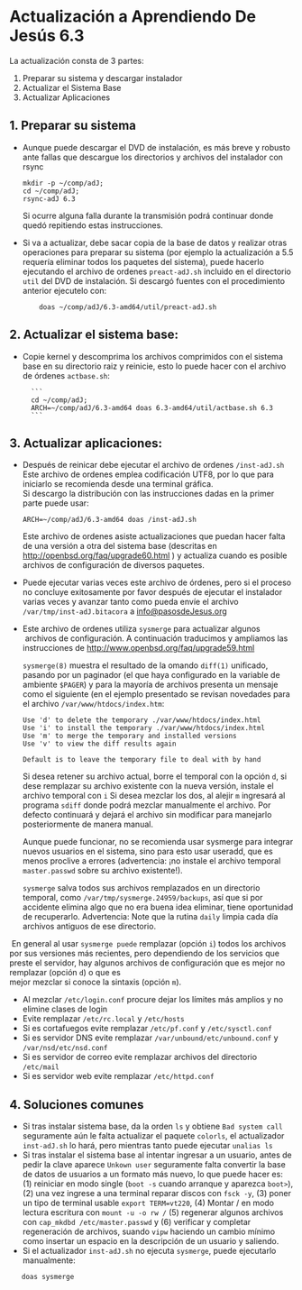 # Actualización a Aprendiendo De Jesús 6.3

La actualización consta de 3 partes:

1. Preparar su sistema y descargar instalador
2. Actualizar el Sistema Base
3. Actualizar Aplicaciones


## 1. Preparar su sistema

* Aunque puede descargar el DVD de instalación, es más breve y robusto ante 
  fallas que descargue los directorios y archivos del instalador con rsync
	```
	mkdir -p ~/comp/adJ;
	cd ~/comp/adJ;
	rsync-adJ 6.3
	```

  Si ocurre alguna falla durante la transmisión podrá continuar donde
  quedó repitiendo estas instrucciones.
* Si va a actualizar, debe sacar copia de la base de datos y realizar
  otras operaciones para preparar su sistema (por ejemplo la actualización
  a 5.5 requería eliminar todos los paquetes del sistema), 
  puede hacerlo ejecutando el archivo de ordenes ```preact-adJ.sh```
  incluido en el directorio ```util``` del DVD de instalación.
  Si descargó fuentes con el procedimiento anterior ejecutelo con:

	```
       	doas ~/comp/adJ/6.3-amd64/util/preact-adJ.sh
	```

## 2. Actualizar el sistema base:

* Copie kernel y descomprima los archivos comprimidos con el sistema base en 
  su directorio raiz y reinicie, esto lo puede hacer con el 
  archivo de órdenes ```actbase.sh```:

		```
		cd ~/comp/adJ; 
		ARCH=~/comp/adJ/6.3-amd64 doas 6.3-amd64/util/actbase.sh 6.3
		```

## 3. Actualizar aplicaciones:

* Después de reinicar debe ejecutar  el archivo de ordenes ```/inst-adJ.sh```
  Este archivo de ordenes emplea codificación UTF8, por lo que para 
  iniciarlo se recomienda desde una terminal gráfica.  
  Si descargo la distribución con las instrucciones dadas en la primer parte
  puede usar:

	```
	ARCH=~/comp/adJ/6.3-amd64 doas /inst-adJ.sh
	```
	

  Este archivo de ordenes asiste actualizaciones que puedan hacer 
  falta de una versión a otra del sistema base (descritas en
  http://openbsd.org/faq/upgrade60.html ) y actualiza cuando es posible
  archivos de configuración de diversos paquetes.
* Puede ejecutar varias veces este archivo de órdenes, pero si el 
  proceso no concluye exitosamente por favor después de ejecutar
  el instalador varias veces y avanzar tanto como pueda envíe el archivo
  ```/var/tmp/inst-adJ.bitacora``` a info@pasosdeJesus.org
* Este archivo de ordenes utiliza ```sysmerge``` para actualizar algunos 
  archivos de configuración. A continuación traducimos y ampliamos las
  instrucciones de <http://www.openbsd.org/faq/upgrade59.html>

  ```sysmerge(8)``` muestra el resultado de la omando ```diff(1)``` 
  unificado, pasando por un paginador (el que haya configurado en la 
  variable de ambiente ```$PAGER```) y para la mayoría de archivos 
  presenta un mensaje como el siguiente (en el ejemplo presentado se 
  revisan novedades para el archivo `/var/www/htdocs/index.htm`:

      Use 'd' to delete the temporary ./var/www/htdocs/index.html
      Use 'i' to install the temporary ./var/www/htdocs/index.html
      Use 'm' to merge the temporary and installed versions
      Use 'v' to view the diff results again
        
      Default is to leave the temporary file to deal with by hand

  Si desea retener su archivo actual, borre el temporal con la opción 
  `d`, si dese remplazar su archivo existente con la nueva versión, 
  instale el archivo temporal con ```i``` Si desea mezclar los dos, 
  al alejir ```m``` ingresará al programa ```sdiff``` donde podrá 
  mezclar manualmente el archivo.  Por defecto continuará y dejará el 
  archivo sin modificar para manejarlo posteriormente de manera manual.
        
  Aunque puede funcionar, no se recomienda usar sysmerge para integrar
  nuevos usuarios en el sistema, sino para esto usar useradd, que es 
  menos proclive a errores (advertencia: ¡no instale el archivo temporal 
  ```master.passwd``` sobre su archivo existente!).
        
  ```sysmerge``` salva todos sus archivos remplazados en un directorio 
  temporal, como ```/var/tmp/sysmerge.24959/backups```, así que si por 
  accidente elimina algo que no era buena idea eliminar, tiene 
  oportunidad de recuperarlo.  Advertencia: Note que la rutina 
  ```daily``` limpia cada día archivos antiguos de ese directorio.
        
  En general al usar `sysmerge puede` remplazar (opción `i`) todos los 
  archivos por sus versiones más recientes, pero dependiendo de los 
  servicios que preste el servidor, hay algunos archivos de 
  configuración que es mejor no remplazar (opción `d`) o que es      
  mejor mezclar si conoce la sintaxis (opción ```m```).

  * Al mezclar `/etc/login.conf` procure dejar los límites más amplios y
    no elimine clases de login
  * Evite remplazar ```/etc/rc.local``` y ```/etc/hosts```
  * Si es cortafuegos evite remplazar ```/etc/pf.conf``` 
    y ```/etc/sysctl.conf```
  * Si es servidor DNS evite remplazar ```/var/unbound/etc/unbound.conf``` 
    y ```/var/nsd/etc/nsd.conf``` 
  * Si es servidor de correo evite remplazar archivos del 
    directorio ```/etc/mail``` 
  * Si es servidor web evite remplazar ```/etc/httpd.conf```



## 4. Soluciones comunes


* Si tras instalar sistema base, da la orden ```ls``` y obtiene 
  ```Bad system call``` seguramente aún le falta actualizar el paquete 
  ```colorls```, el actualizador ```inst-adJ.sh``` lo hará, pero mientras 
  tanto puede ejecutar ```unalias ls```
* Si tras instalar el sistema base al intentar ingresar a un usuario, antes 
  de pedir la clave aparece ```Unkown user``` seguramente falta convertir 
  la base de datos de usuarios a un formato más nuevo, lo que puede hacer es: 
  (1) reiniciar en modo single (```boot -s``` cuando arranque y aparezca
  ```boot>```), (2) una vez ingrese a una terminal reparar discos con 
  ```fsck -y```, (3) poner un tipo de terminal usable ```export TERM=vt220```,
  (4) Montar / en modo lectura escritura con ```mount -u -o rw /``` 
  (5) regenerar algunos archivos con ```cap_mkdbd /etc/master.passwd``` y 
  (6) verificar y completar regeneración de archivos, suando ```vipw``` 
  haciendo un cambio mínimo como insertar un espacio en la descripción de 
  un usuario y saliendo.
* Si el actualizador  ```inst-adJ.sh``` no ejecuta ```sysmerge```, puede 
  ejecutarlo manualmente:
```
   doas sysmerge 
```
   
